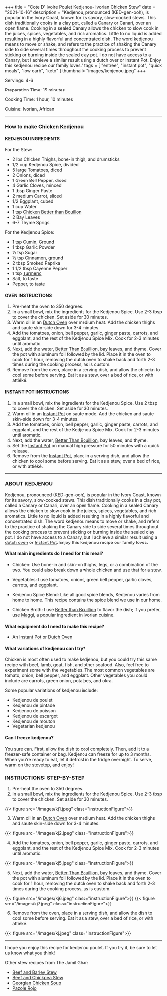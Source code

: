 +++
title = "Cote D' Ivoire Poulet Kedjenou- Ivorian Chicken Stew"
date = "2021-10-16"
description = "Kedjenou, pronounced (KED-gen-ooh), is popular in the Ivory Coast, known for its savory, slow-cooked stews. This dish traditionally cooks in a clay pot, called a Canary or Canari, over an open flame. Cooking in a sealed Canary allows the chicken to slow cook in the juices, spices, vegetables, and rich aromatics. Little to no liquid is added resulting in a highly flavorful and concentrated dish. The word kedjenou means to move or shake, and refers to the practice of shaking the Canary side to side several times throughout the cooking process to prevent sticking or burning inside the sealed clay pot. I do not have access to a Canary, but I achieve a similar result using a dutch over or Instant Pot. Enjoy this kedjenou recipe our family loves."
tags = [
    "entree",
    "instant pot",
    "quick meals",
    "low carb",
    "keto"
]
thumbnail= "images/kenjenou.jpeg"
+++

Servings: 4-6 <!--more-->

Preparation Time: 15 minutes 

Cooking Time: 1 hour, 10 minutes 

Cuisine: Ivorian, African 

----
### How to make Chicken Kedjenou 

#### KEDJENOU INGREDIENTS 

For the Stew: 

* 2 lbs Chicken Thighs, bone-in thigh, and drumsticks
* 1/2 cup Kedjenou Spice, divided
* 5 large Tomatoes, diced 
* 2 Onions, diced 
* 1 Green Bell Pepper, diced
* 4 Garlic Cloves, minced 
* 1 tbsp Ginger Paste 
* 2 medium Carrot, sliced 
* 1/2 Eggplant, cubed
* 1 cup Water
* 1 tsp [Chicken Better than Bouillon](https://amzn.to/3rR71VA)
* 2 Bay Leaves
* 6-7 Thyme Sprigs

For the Kedjenou Spice: 

* 1 tsp Cumin, Ground 
* 1 tbsp Garlic Powder
* ½ tsp Sugar 
* ½ tsp Cinnamon, ground 
* 2 tbsp Smoked Paprika 
* 1 1/2 tbsp Cayenne Pepper 
* 1 tsp [Turmeric](https://amzn.to/3tpsxkL)
* Salt, to taste
* Pepper, to taste

#### OVEN INSTRUCTIONS 

1. Pre-heat the oven to 350 degrees. 
2. In a small bowl, mix the ingredients for the Kedjenou Spice. Use 2-3 tbsp to cover the chicken. Set aside for 30 minutes. 
3. Warm oil in an [Dutch Oven](https://amzn.to/3sgQtGK) over medium heat. Add the chicken thighs and saute skin-side down for 3-4 minutes. 
4. Add the tomatoes, onion, bell pepper, garlic, ginger paste, carrots, and eggplant, and the rest of the Kedjenou Spice Mix. Cook for 2-3 minutes until aromatic.
5. Next, add the water, [Better Than Bouillion](https://amzn.to/3rR71VA), bay leaves, and thyme. Cover the pot with aluminum foil followed by the lid. Place it in the oven to cook for 1 hour, removing the dutch oven to shake back and forth 2-3 times during the cooking process, as is custom.   
6. Remove from the oven, place in a serving dish, and allow the chicekn to cool some before serving. Eat it as a stew, over a bed of rice, or with attiéké.

#### INSTANT POT INSTRUCTIONS 

1. In a small bowl, mix the ingredients for the Kedjenou Spice. Use 2 tbsp to cover the chicken. Set aside for 30 minutes. 
2. Warm oil in an [Instant Pot](https://amzn.to/3qfNYCZ) on saute mode. Add the chicken and saute skin-side down for 3-4 minutes.
3. Add the tomatoes, onion, bell pepper, garlic, ginger paste, carrots, and eggplant, and the rest of the Kedjenou Spice Mix. Cook for 2-3 minutes until aromatic.
4. Next, add the water, [Better Than Bouillion](https://amzn.to/3rR71VA), bay leaves, and thyme. 
5. Set the [Instant Pot](https://amzn.to/3qfNYCZ) on manual high pressure for 50 minutes with a quick release. 
6. Remove from the [Instant Pot](https://amzn.to/3qfNYCZ), place in a serving dish, and allow the chicken to cool some before serving. Eat it as a stew, over a bed of rice, or with attiéké. 

----

### ABOUT KEDJENOU 

Kedjenou, pronounced (KED-gen-ooh), is popular in the Ivory Coast, known for its savory, slow-cooked stews. This dish traditionally cooks in a clay pot, called a Canary or Canari, over an open flame. Cooking in a sealed Canary allows the chicken to slow cook in the juices, spices, vegetables, and rich aromatics. Little to no liquid is added resulting in a highly flavorful and concentrated dish. The word kedjenou means to move or shake, and refers to the practice of shaking the Canary side to side several times throughout the cooking process to prevent sticking or burning inside the sealed clay pot. I do not have access to a Canary, but I achieve a similar result using a [dutch oven](https://amzn.to/3sgQtGK) or [Instant Pot](https://amzn.to/3qfNYCZ). Enjoy this kedjenou recipe our family loves.

#### What main ingredients do I need for this meal?

* Chicken: Use bone-in and skin-on thighs, legs, or a combination of the two. You could also break down a whole chicken and use that for a stew. 

* Vegetables: I use tomatoes, onions, green bell pepper, garlic cloves, carrots, and eggplant. 

* Kedjenou Spice Blend: Like all good spice blends, Kedjenou varies from home to home. This recipe contains the spice blend we use in our home.  

* Chicken Broth: I use [Better than Bouillion](https://amzn.to/3rR71VA) to flavor the dish; if you prefer, use [Maggi](https://amzn.to/3pauBhp), a popular ingredient in Ivorian cuisine. 

#### What equipment do I need to make this recipe?

* An [Instant Pot](https://amzn.to/3qfNYCZ) or [Dutch Oven](https://amzn.to/3sgQtGK) 

#### What variations of kedjenou can I try? 

Chicken is most often used to make kedjenou, but you could try this same recipe with beef, lamb, goat, fish, and other seafood. Also, feel free to experiment some with the vegetables. The most common vegetables are tomato, onion, bell pepper, and eggplant. Other vegetables you could include are carrots, green onion, potatoes, and okra. 

Some popular variations of kedjenou include: 
* Kedjenou de poulet 
* Kedjenou de pintade
* Kedjenou de poisson
* Kedjenou de escargot
* Kedjenou de mouton
* Vegetarian kedjenou

#### Can I freeze kedjenou?

You sure can. First, allow the dish to cool completely. Then, add it to a freezer-safe container or bag. Kedjenou can freeze for up to 3 months. When you’re ready to eat, let it defrost in the fridge overnight. To serve, warm on the stovetop, and enjoy!

### INSTRUCTIONS: STEP-BY-STEP 

1. Pre-heat the oven to 350 degrees. 
2. In a small bowl, mix the ingredients for the Kedjenou Spice. Use 2-3 tbsp to cover the chicken. Set aside for 30 minutes. 

{{< figure src="/images/kj1.jpeg" class="instructionFigure">}}

3. Warm oil in an [Dutch Oven](https://amzn.to/3sgQtGK) over medium heat. Add the chicken thighs and saute skin-side down for 3-4 minutes. 

{{< figure src="/images/kj2.jpeg" class="instructionFigure">}}

4. Add the tomatoes, onion, bell pepper, garlic, ginger paste, carrots, and eggplant, and the rest of the Kedjenou Spice Mix. Cook for 2-3 minutes until aromatic. 

{{< figure src="/images/kj5.jpeg" class="instructionFigure">}}

5. Next, add the water, [Better Than Bouillion](https://amzn.to/3rR71VA), bay leaves, and thyme. Cover the pot with aluminum foil followed by the lid. Place it in the oven to cook for 1 hour, removing the dutch oven to shake back and forth 2-3 times during the cooking process, as is custom.   

{{< figure src="/images/kj6.jpeg" class="instructionFigure">}}
{{< figure src="/images/kj7.jpeg" class="instructionFigure">}}

6. Remove from the oven, place in a serving dish, and allow the dish to cool some before serving. Eat it as a stew, over a bed of rice, or with attiéké.

{{< figure src="/images/kj.jpeg" class="instructionFigure">}}

---- 

I hope you enjoy this recipe for kedjenou poulet. If you try it, be sure to let us know what you think!

Other stew recipes from The Jamil Ghar:
* [Beef and Barley Stew](https://www.jamilghar.com/recipe/beef_and_barley_stew/)
* [Beef and Chickpea Stew](https://www.jamilghar.com/recipe/beef_chickpea_stew/)
* [Georgian Chicken Soup](https://www.jamilghar.com/recipe/georgian_soup/)
* [Pazole Rojo](https://www.jamilghar.com/recipe/pasole/)
